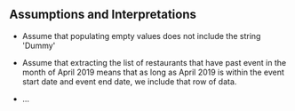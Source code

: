 ## Assumptions and Interpretations

- Assume that populating empty values does not include the string 'Dummy'
- Assume that extracting the list of restaurants that have past event in the month of April 2019 means that as long as April 2019 is within the event start date and event end date, we include that row of data.


- ...
